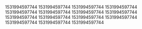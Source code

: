 1531994597744
1531994597744
1531994597744
1531994597744
1531994597744
1531994597744
1531994597744
1531994597744
1531994597744
1531994597744
1531994597744
1531994597744
1531994597744
1531994597744
1531994597744